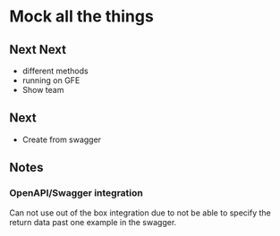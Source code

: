 # Mock all the things

## Next Next

- different methods
- running on GFE
- Show team 

## Next

- Create from swagger

## Notes

### OpenAPI/Swagger integration

Can not use out of the box integration due to not be able to specify the return data past one example in the swagger.

